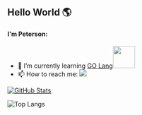 ## Hello World :earth_americas:

#### I'm Peterson:
- 🌱 I’m currently learning <a href="https://www.golang.org/"><span>GO Lang</span><img src="https://github.com/rfyiamcool/golang_logo/blob/master/gif/gophercises_punching.gif" width="50"/></a>
- 📫 How to reach me: <a href="https://www.linkedin.com/in/peterson-vieira-salme/"><img src="https://img.shields.io/static/v1?label=&message=LinkedIn&color=blue&style=flat-square&logo=LINKEDIN"/></a>  

[![GitHub Stats](https://github-readme-stats.vercel.app/api?username=petersonsalme&count_private=false&show_icons=true&hide=stars,issues)](https://github.com/petersonsalme)

![Top Langs](https://github-readme-stats.vercel.app/api/top-langs/?username=petersonsalme&layout=compact)

<!--

[![ReadMe Card](https://github-readme-stats.vercel.app/api/pin/?username=petersonsalme&repo=gophercises)](https://github.com/petersonsalme/gophercises)

**petersonsalme/petersonsalme** is a ✨ _special_ ✨ repository because its `README.md` (this file) appears on your GitHub profile.

Here are some ideas to get you started:
- 🔭 I’m currently working on ...
- 👯 I’m looking to collaborate on ...
- 🤔 I’m looking for help with ...
- 💬 Ask me about ...
- 😄 Pronouns: ...
- ⚡ Fun fact: ...
-->
